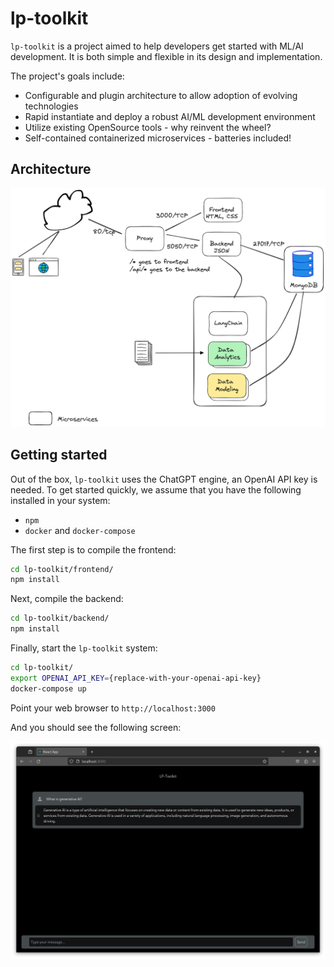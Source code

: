 # lp-toolkit

`lp-toolkit` is a project aimed to help developers get started with ML/AI development. It is both simple and flexible in its design and implementation.  

The project's goals include:

- Configurable and plugin architecture to allow adoption of evolving technologies
- Rapid instantiate and deploy a robust AI/ML development environment
- Utilize existing OpenSource tools - why reinvent the wheel?
- Self-contained containerized microservices - batteries included!

## Architecture

![archictecture](resources/lp-toolkit-architecture-2023-12-03.png)

## Getting started

Out of the box, `lp-toolkit` uses the ChatGPT engine, an OpenAI API key is needed.  To get started quickly, we assume that you have the following installed in your system:

- `npm`
- `docker` and `docker-compose`

The first step is to compile the frontend:

```bash
cd lp-toolkit/frontend/
npm install
```

Next, compile the backend:

```bash
cd lp-toolkit/backend/
npm install
```

Finally, start the `lp-toolkit` system:

```bash
cd lp-toolkit/
export OPENAI_API_KEY={replace-with-your-openai-api-key}
docker-compose up
```

Point your web browser to `http://localhost:3000`

And you should see the following screen:

![image](resources/lp-tookit-initial-window.png)
